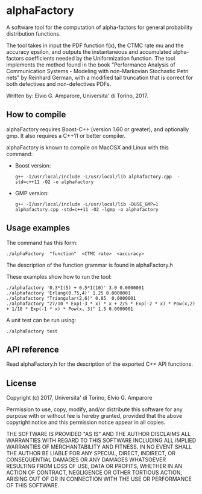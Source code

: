 
# alphaFactory

A software tool for the computation of alpha-factors for general probability distribution functions.

The tool takes in input the PDF function f(x), the CTMC rate mu and the accuracy epsilon, 
and outputs the instantaneous and accumulated alpha-factors coefficients needed by the Uniformization function.
The tool implements the method found in the book "Performance Analysis of Communication Systems - Modeling with 
non-Markovian Stochastic Petri nets" by Reinhard German, with a modified tail truncation that is 
correct for both defectives and non-defectives PDFs.

Written by: Elvio G. Amparore, Universita' di Torino, 2017.


## How to compile

alphaFactory requires Boost-C++ (version 1.60 or greater), and optionally gmp.
It also requires a C++11 or better compiler.

alphaFactory is known to compile on MacOSX and Linux with this command:

 * Boost version:
   ```
   g++ -I/usr/local/include -L/usr/local/lib alphafactory.cpp  -std=c++11 -O2 -o alphafactory
   ```

 * GMP version:
   ```
   g++ -I/usr/local/include -L/usr/local/lib -DUSE_GMP=1 alphafactory.cpp -std=c++11 -O2 -lgmp -o alphafactory
   ```


## Usage examples

The command has this form:

```
./alphaFactory  "function"  <CTMC rate>  <accuracy>
```

The description of the function grammar is found in alphaFactory.h

These examples show how to run the tool:

```
./alphafactory '0.3*I(5) + 0.5*I(10)' 3.0 0.0000001
./alphafactory 'Erlang(0.75,4)' 1.25 0.0000001
./alphafactory "Triangular(2,6)" 0.85  0.0000001
./alphafactory "27/10 * Exp(-3 * x) * x + 2/5 * Exp(-2 * x) * Pow(x,2) + 1/10 * Exp(-1 * x) * Pow(x, 3)" 1.5 0.0000001
```

A unit test can be run using:

```
./alphaFactory test
```


## API reference

Read alphaFactory.h for the description of the exported C++ API functions.


## License

Copyright (c) 2017, Universita' di Torino, Elvio G. Amparore <amparore at di.unito.it>

Permission to use, copy, modify, and/or distribute this software for any
purpose with or without fee is hereby granted, provided that the above
copyright notice and this permission notice appear in all copies.

THE SOFTWARE IS PROVIDED "AS IS" AND THE AUTHOR DISCLAIMS ALL WARRANTIES
WITH REGARD TO THIS SOFTWARE INCLUDING ALL IMPLIED WARRANTIES OF
MERCHANTABILITY AND FITNESS. IN NO EVENT SHALL THE AUTHOR BE LIABLE FOR
ANY SPECIAL, DIRECT, INDIRECT, OR CONSEQUENTIAL DAMAGES OR ANY DAMAGES
WHATSOEVER RESULTING FROM LOSS OF USE, DATA OR PROFITS, WHETHER IN AN
ACTION OF CONTRACT, NEGLIGENCE OR OTHER TORTIOUS ACTION, ARISING OUT OF
OR IN CONNECTION WITH THE USE OR PERFORMANCE OF THIS SOFTWARE.


